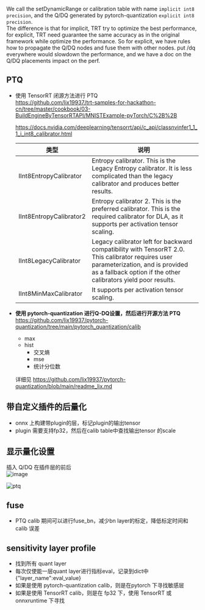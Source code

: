 We call the setDynamicRange or calibration table with name `implicit int8 precision`, and the Q/DQ generated by pytorch-quantization `explicit int8 precision`.   
The difference is that for implicit, TRT try to optimize the best performance, for explicit, TRT need guarantee the same accuracy as in the original framework while optimize the performance. So for explicit, we have rules how to propagate the Q/DQ nodes and fuse them with other nodes. put /dq everywhere would slowdown the performance, and we have a doc on the Q/DQ placements impact on the perf.

## PTQ     
* 使用 TensorRT 闭源方法进行 PTQ     
https://github.com/lix19937/trt-samples-for-hackathon-cn/tree/master/cookbook/03-BuildEngineByTensorRTAPI/MNISTExample-pyTorch/C%2B%2B

  https://docs.nvidia.com/deeplearning/tensorrt/api/c_api/classnvinfer1_1_1_i_int8_calibrator.html
  
  |类型| 说明|  
  |------------|-------------|   
  |IInt8EntropyCalibrator | Entropy calibrator. This is the Legacy Entropy calibrator. It is less complicated than the legacy calibrator and produces better results.|  
  | IInt8EntropyCalibrator2 | Entropy calibrator 2. This is the preferred calibrator. This is the required calibrator for DLA, as it supports per activation tensor scaling.|
  |IInt8LegacyCalibrator |Legacy calibrator left for backward compatibility with TensorRT 2.0. This calibrator requires user parameterization, and is provided as a fallback option if the other calibrators yield poor results.  |  
  | IInt8MinMaxCalibrator |  It supports per activation tensor scaling. |
  


* **使用 pytorch-quantization 进行Q-DQ设置，然后进行开源方法 PTQ**     
  https://github.com/lix19937/pytorch-quantization/tree/main/pytorch_quantization/calib    
  + max   
  + hist
    + 交叉熵
    + mse
    + 统计分位数
      
  详细见 https://github.com/lix19937/pytorch-quantization/blob/main/readme_lix.md
       
## 带自定义插件的后量化     
* onnx 上构建带plugin的层，标记plugin的输出tensor      
* plugin 需要支持fp32，然后在calib table中查找输出tensor 的scale     

## 显示量化设置   
插入 Q/DQ 在插件层的前后       
![image](https://github.com/lix19937/tensorrt-insight/assets/38753233/99191e22-7c9f-4774-ade8-665575e5f155)       

![ptq](https://github.com/lix19937/tensorrt-insight/assets/38753233/0a81fc7c-9351-4e63-b5b0-07eecdd37fa6)    

## fuse  
* PTQ calib 期间可以进行fuse_bn，减少bn layer的标定，降低标定时间和calib 误差      

## sensitivity layer profile  
* 找到所有 quant layer   
* 每次仅使能一层quant layer进行指标eval，记录到dict中 {"layer_name":eval_value}
* 如果是使用 pytorch-quantization calib，则是在pytorch 下寻找敏感层
* 如果是使用 TensorRT calib，则是在 fp32 下，使用 TensorRT 或 onnxruntime 下寻找   


